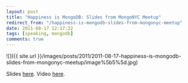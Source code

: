 ```yaml
---
layout: post
title: "Happiness is MongoDB: Slides from MongoNYC Meetup"
redirect_from: "/happiness-is-mongodb-slides-from-mongonyc-meetup"
date: 2011-08-17 12:17:22
tags: [speaking, mongodb]
comments: true
---
```

![]({{ site.url }}/images/posts/2011/2011-08-17-happiness-is-mongodb-slides-from-mongonyc-meetup/image%5b5%5d.jpg)

Slides [here](http://www.slideshare.net/dblockdotorg/2011-0816-mongonyc). Video [here](https://www.mongodb.com/presentations/happiness-mongodb).

